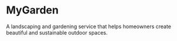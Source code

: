 # MyGarden
A landscaping and gardening service that helps homeowners create beautiful and sustainable outdoor spaces.
